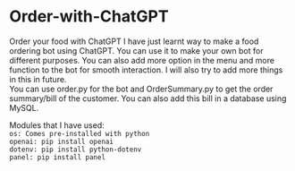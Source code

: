 # Order-with-ChatGPT
Order your food with ChatGPT
I have just learnt way to make a food ordering bot using ChatGPT. You can use it to make your own bot for different purposes. You can also add more option in the menu and more function to the bot for smooth interaction. I will also try to add more things in this in future.  
You can use order.py for the bot and OrderSummary.py to get the order summary/bill of the customer. You can also add this bill in a database using MySQL.  

Modules that I have used:  
```os: Comes pre-installed with python```  
```openai: pip install openai```  
```dotenv: pip install python-dotenv```  
```panel: pip install panel```  
